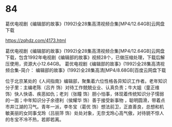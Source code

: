 # 84
葛优电视剧《编辑部的故事》(1992)全28集高清视频合集[MP4/12.64GB]云网盘下载

https://zqhdz.com/4173.html

葛优电视剧《编辑部的故事》(1992)全28集高清视频合集[MP4/12.64GB]云网盘下载，包含1992年电视剧《编辑部的故事》视频28个，已做压缩处理，下载后解压使用，资源大小12.64GB。
葛优电视剧《编辑部的故事》(1992)全28集高清视频合集-简介：
编辑部的故事》(1992)全28集高清[MP4/8.68GB]百度云网盘下载

位于北京某处的《人间指南》编辑部，聚集着六位性格各异知识工作者。老年知识分子里：主编老陈（吕齐 饰）对待工作兢兢业业、认真负责；牛大姐（童正维 饰）快人快语、疾恶如仇；老刘（张瞳 饰）胆小怕事，体现着传统知识分子懦弱的一面；中年知识分子余德利（侯耀华 饰）善于接受新事物 ，聪明圆滑，带着点市井江湖的习气。青年一派，李冬宝（葛优 饰）想法前卫，正直善良，总想和机敏美丽的女同事戈玲（吕丽萍 饰）处处对象，无奈戈玲心高气傲，对待貌不惊人的冬宝不冷不热，若即若离。
